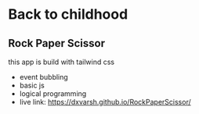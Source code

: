 # Back to childhood
## Rock Paper Scissor
this app is build with tailwind css
- event bubbling
- basic js
- logical programming
- live link: https://dxvarsh.github.io/RockPaperScissor/
